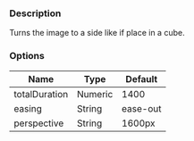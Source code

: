 ---
---

### Description
Turns the image to a side like if place in a cube.

### Options
| Name | Type | Default |
|------|------|---------|
| totalDuration | Numeric | 1400 |
| easing | String | ease-out |
| perspective | String | 1600px |
